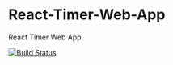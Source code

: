 # React-Timer-Web-App
React Timer Web App

[![Build Status](https://travis-ci.org/webdeveloper70/React-Timer-Web-App.svg?branch=master)](https://travis-ci.org/webdeveloper70/React-Timer-Web-App)
 
